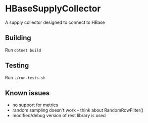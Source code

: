 # HBaseSupplyCollector
A supply collector designed to connect to HBase

## Building
Run `dotnet build`

## Testing
Run `./run-tests.sh`

## Known issues
- no support for metrics
- random sampling doesn't work - think about RandomRowFilter()
- modified/debug version of rest library is used

